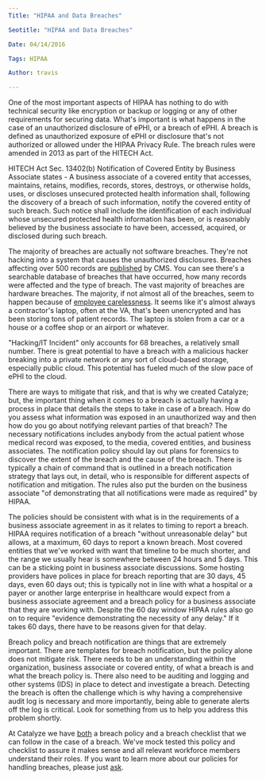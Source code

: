 ```yaml
---
Title: "HIPAA and Data Breaches"

Seotitle: "HIPAA and Data Breaches"

Date: 04/14/2016

Tags: HIPAA

Author: travis

---
```

One of the most important aspects of HIPAA has nothing to do with technical security like encryption or backup or logging or any of other requirements for securing data. What's important is what happens in the case of an unauthorized disclosure of ePHI, or a breach of ePHI. A breach is defined as unauthorized exposure of ePHI or disclosure that's not authorized or allowed under the HIPAA Privacy Rule. The breach rules were amended in 2013 as part of the HITECH Act.

HITECH Act Sec. 13402(b) Notification of Covered Entity by Business Associate states - A business associate of a covered entity that accesses, maintains, retains, modifies, records, stores, destroys, or otherwise holds, uses, or discloses unsecured protected health information shall, following the discovery of a breach of such information, notify the covered entity of such breach. Such notice shall include the identification of each individual whose unsecured protected health information has been, or is reasonably believed by the business associate to have been, accessed, acquired, or disclosed during such breach.

The majority of breaches are actually not software breaches. They're not hacking into a system that causes the unauthorized disclosures. Breaches affecting over 500 records are [published](http://www.hhs.gov/ocr/privacy/hipaa/administrative/breachnotificationrule/breachtool.html) by CMS. You can see there's a searchable database of breaches that have occurred, how many records were affected and the type of breach. The vast majority of breaches are hardware breaches. The majority, if not almost all of the breaches, seem to happen because of [employee carelessness](http://rockhealth.com/wp-content/uploads/2013/03/34f9a961f56ac6d3013d8b1bd266ef3b96fee194.png). It seems like it's almost always a contractor's laptop, often at the VA, that's been unencrypted and has been storing tons of patient records. The laptop is stolen from a car or a house or a coffee shop or an airport or whatever.

"Hacking/IT Incident" only accounts for 68 breaches, a relatively small number. There is great potential to have a breach with a malicious hacker breaking into a private network or any sort of cloud-based storage, especially public cloud. This potential has fueled much of the slow pace of ePHI to the cloud.

There are ways to mitigate that risk, and that is why we created Catalyze; but, the important thing when it comes to a breach is actually having a process in place that details the steps to take in case of a breach. How do you assess what information was exposed in an unauthorized way and then how do you go about notifying relevant parties of that breach? The necessary notifications includes anybody from the actual patient whose medical record was exposed, to the media, covered entities, and business associates. The notification policy should lay out plans for forensics to discover the extent of the breach and the cause of the breach. There is typically a chain of command that is outlined in a breach notification strategy that lays out, in detail, who is responsible for different aspects of notification and mitigation. The rules also put the burden on the business associate "of demonstrating that all notifications were made as required" by HIPAA.

The policies should be consistent with what is in the requirements of a business associate agreement in as it relates to timing to report a breach. HIPAA requires notification of a breach "without unreasonable delay" but allows, at a maximum, 60 days to report a known breach. Most covered entities that we've worked with want that timeline to be much shorter, and the range we usually hear is somewhere between 24 hours and 5 days. This can be a sticking point in business associate discussions. Some hosting providers have polices in place for breach reporting that are 30 days, 45 days, even 60 days out; this is typically not in line with what a hospital or a payer or another large enterprise in healthcare would expect from a business associate agreement and a breach policy for a business associate that they are working with. Despite the 60 day window HIPAA rules also go on to require "evidence demonstrating the necessity of any delay." If it takes 60 days, there have to be reasons given for that delay.

Breach policy and breach notification are things that are extremely important. There are templates for breach notification, but the policy alone does not mitigate risk. There needs to be an understanding within the organization, business associate or covered entity, of what a breach is and what the breach policy is. There also need to be auditing and logging and other systems (IDS) in place to detect and investigate a breach. Detecting the breach is often the challenge which is why having a comprehensive audit log is necessary and more importantly, being able to generate alerts off the log is critical. Look for something from us to help you address this problem shortly.

At Catalyze we have [both](https://catalyze.io/hipaa#hitech-act-and-omnibus-rule:-it-security-provisions) a breach policy and a breach checklist that we can follow in the case of a breach. We've mock tested this policy and checklist to assure it makes sense and all relevant workforce members understand their roles. If you want to learn more about our policies for handling breaches, please just [ask](mailto:hello@catalyze.io).
